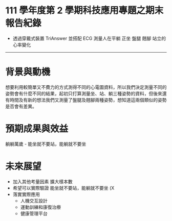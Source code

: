 # 111 學年度第 2 學期科技應用專題之期末報告紀錄
* 透過穿戴式裝置 TriAnswer 並搭配 ECG 測量人在平躺 正坐 盤腿 翹腳 站立的心率變化

---

# 背景與動機
想要利用較簡單又不費力的方式測得不同的心電圖資料，所以我們決定測量不同的姿勢會有什麼不同的結果，起初只打算測量坐、站、躺三種姿勢的資料，但後來還有時間及有新的想法我們又測量了盤腿及翹腳兩種姿勢，想知道這兩個類似的姿勢是否會有差異。

# 預期成果與效益
躺躺萬歲 - 能坐就不要站，能躺就不要坐

# 未來展望
* 加入其他考量因素 擴大樣本數 
* 希望可以實際驗證  能坐就不要站，能躺就不要坐 (X
* 落實實際應用
  * 人機交互設計
  * 運動訓練和康復治療
  * 健康管理平台

